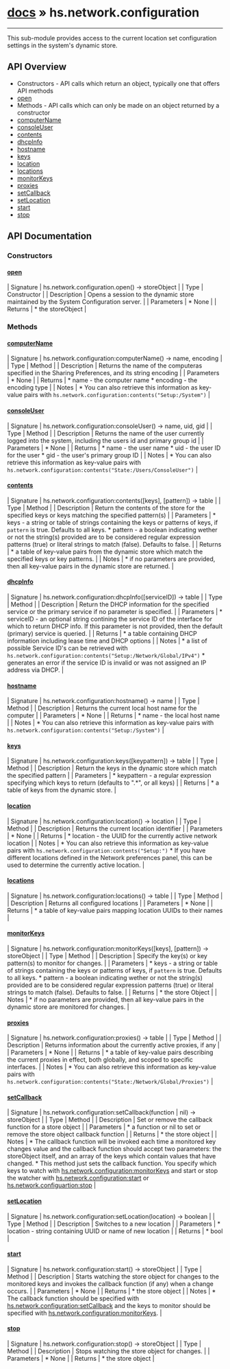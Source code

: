# [docs](index.md) » hs.network.configuration
---

This sub-module provides access to the current location set configuration settings in the system's dynamic store.

## API Overview
* Constructors - API calls which return an object, typically one that offers API methods
* [open](#open)
* Methods - API calls which can only be made on an object returned by a constructor
* [computerName](#computerName)
* [consoleUser](#consoleUser)
* [contents](#contents)
* [dhcpInfo](#dhcpInfo)
* [hostname](#hostname)
* [keys](#keys)
* [location](#location)
* [locations](#locations)
* [monitorKeys](#monitorKeys)
* [proxies](#proxies)
* [setCallback](#setCallback)
* [setLocation](#setLocation)
* [start](#start)
* [stop](#stop)

## API Documentation

### Constructors

#### [open](#open)
| Signature   | hs.network.configuration.open() -> storeObject  |
| Type        | Constructor |
| Description | Opens a session to the dynamic store maintained by the System Configuration server. |
| Parameters |  * None | | Returns |  * the storeObject | 
### Methods

#### [computerName](#computerName)
| Signature   | hs.network.configuration:computerName() -> name, encoding  |
| Type        | Method |
| Description | Returns the name of the computeras specified in the Sharing Preferences, and its string encoding |
| Parameters |  * None | | Returns |  * name     - the computer name * encoding - the encoding type | | Notes |  * You can also retrieve this information as key-value pairs with `hs.network.configuration:contents("Setup:/System")` | 
#### [consoleUser](#consoleUser)
| Signature   | hs.network.configuration:consoleUser() -> name, uid, gid  |
| Type        | Method |
| Description | Returns the name of the user currently logged into the system, including the users id and primary group id |
| Parameters |  * None | | Returns |  * name - the user name * uid  - the user ID for the user * gid  - the user's primary group ID | | Notes |  * You can also retrieve this information as key-value pairs with `hs.network.configuration:contents("State:/Users/ConsoleUser")` | 
#### [contents](#contents)
| Signature   | hs.network.configuration:contents([keys], [pattern]) -> table  |
| Type        | Method |
| Description | Return the contents of the store for the specified keys or keys matching the specified pattern(s) |
| Parameters |  * keys    - a string or table of strings containing the keys or patterns of keys, if `pattern` is true.  Defaults to all keys. * pattern - a boolean indicating wether or not the string(s) provided are to be considered regular expression patterns (true) or literal strings to match (false).  Defaults to false. | | Returns |  * a table of key-value pairs from the dynamic store which match the specified keys or key patterns. | | Notes |  * if no parameters are provided, then all key-value pairs in the dynamic store are returned. | 
#### [dhcpInfo](#dhcpInfo)
| Signature   | hs.network.configuration:dhcpInfo([serviceID]) -> table  |
| Type        | Method |
| Description | Return the DHCP information for the specified service or the primary service if no parameter is specified. |
| Parameters |  * serviceID - an optional string contining the service ID of the interface for which to return DHCP info.  If this parameter is not provided, then the default (primary) service is queried. | | Returns |  * a table containing DHCP information including lease time and DHCP options | | Notes |  * a list of possible Service ID's can be retrieved with `hs.network.configuration:contents("Setup:/Network/Global/IPv4")` * generates an error if the service ID is invalid or was not assigned an IP address via DHCP. | 
#### [hostname](#hostname)
| Signature   | hs.network.configuration:hostname() -> name  |
| Type        | Method |
| Description | Returns the current local host name for the computer |
| Parameters |  * None | | Returns |  * name - the local host name | | Notes |  * You can also retrieve this information as key-value pairs with `hs.network.configuration:contents("Setup:/System")` | 
#### [keys](#keys)
| Signature   | hs.network.configuration:keys([keypattern]) -> table  |
| Type        | Method |
| Description | Return the keys in the dynamic store which match the specified pattern |
| Parameters |  * keypattern - a regular expression specifying which keys to return (defaults to ".*", or all keys) | | Returns |  * a table of keys from the dynamic store. | 
#### [location](#location)
| Signature   | hs.network.configuration:location() -> location  |
| Type        | Method |
| Description | Returns the current location identifier |
| Parameters |  * None | | Returns |  * location - the UUID for the currently active network location | | Notes |  * You can also retrieve this information as key-value pairs with `hs.network.configuration:contents("Setup:")` * If you have different locations defined in the Network preferences panel, this can be used to determine the currently active location. | 
#### [locations](#locations)
| Signature   | hs.network.configuration:locations() -> table  |
| Type        | Method |
| Description | Returns all configured locations |
| Parameters |  * None | | Returns |  * a table of key-value pairs mapping location UUIDs to their names | 
#### [monitorKeys](#monitorKeys)
| Signature   | hs.network.configuration:monitorKeys([keys], [pattern]) -> storeObject  |
| Type        | Method |
| Description | Specify the key(s) or key pattern(s) to monitor for changes. |
| Parameters |  * keys    - a string or table of strings containing the keys or patterns of keys, if `pattern` is true.  Defaults to all keys. * pattern - a boolean indicating wether or not the string(s) provided are to be considered regular expression patterns (true) or literal strings to match (false).  Defaults to false. | | Returns |  * the store Object | | Notes |  * if no parameters are provided, then all key-value pairs in the dynamic store are monitored for changes. | 
#### [proxies](#proxies)
| Signature   | hs.network.configuration:proxies() -> table  |
| Type        | Method |
| Description | Returns information about the currently active proxies, if any |
| Parameters |  * None | | Returns |  * a table of key-value pairs describing the current proxies in effect, both globally, and scoped to specific interfaces. | | Notes |  * You can also retrieve this information as key-value pairs with `hs.network.configuration:contents("State:/Network/Global/Proxies")` | 
#### [setCallback](#setCallback)
| Signature   | hs.network.configuration:setCallback(function | nil) -> storeObject  |
| Type        | Method |
| Description | Set or remove the callback function for a store object |
| Parameters |  * a function or nil to set or remove the store object callback function | | Returns |  * the store object | | Notes |  * The callback function will be invoked each time a monitored key changes value and the callback function should accept two parameters: the storeObject itself, and an array of the keys which contain values that have changed. * This method just sets the callback function.  You specify which keys to watch with [hs.network.configuration:monitorKeys](#monitorKeys) and start or stop the watcher with [hs.network.configuration:start](#start) or [hs.network.configuartion:stop](#stop) | 
#### [setLocation](#setLocation)
| Signature   | hs.network.configuration:setLocation(location) -> boolean  |
| Type        | Method |
| Description | Switches to a new location |
| Parameters |  * location - string containing UUID or name of new location | | Returns |  * bool | 
#### [start](#start)
| Signature   | hs.network.configuration:start() -> storeObject  |
| Type        | Method |
| Description | Starts watching the store object for changes to the monitored keys and invokes the callback function (if any) when a change occurs. |
| Parameters |  * None | | Returns |  * the store object | | Notes |  * The callback function should be specified with [hs.network.configuration:setCallback](#setCallback) and the keys to monitor should be specified with [hs.network.configuration:monitorKeys](#monitorKeys). | 
#### [stop](#stop)
| Signature   | hs.network.configuration:stop() -> storeObject  |
| Type        | Method |
| Description | Stops watching the store object for changes. |
| Parameters |  * None | | Returns |  * the store object | 